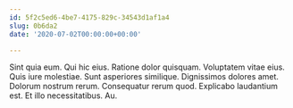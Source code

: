 ```yaml
---
id: 5f2c5ed6-4be7-4175-829c-34543d1af1a4
slug: 0b6da2
date: '2020-07-02T00:00:00+00:00'

---
```


Sint quia eum. Qui hic eius. Ratione dolor quisquam. Voluptatem vitae eius. Quis iure molestiae. Sunt asperiores similique. Dignissimos dolores amet. Dolorum nostrum rerum. Consequatur rerum quod. Explicabo laudantium est. Et illo necessitatibus. Au.
